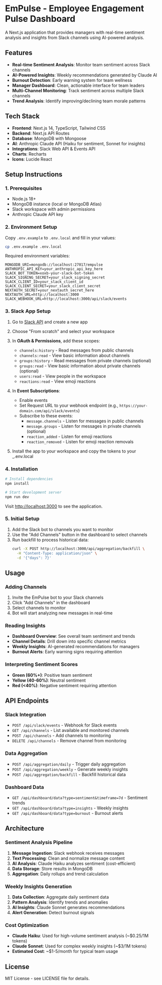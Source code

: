 # EmPulse - Employee Engagement Pulse Dashboard

A Next.js application that provides managers with real-time sentiment analysis and insights from Slack channels using AI-powered analysis.

## Features

- **Real-time Sentiment Analysis**: Monitor team sentiment across Slack channels
- **AI-Powered Insights**: Weekly recommendations generated by Claude AI
- **Burnout Detection**: Early warning system for team wellness
- **Manager Dashboard**: Clean, actionable interface for team leaders
- **Multi-Channel Monitoring**: Track sentiment across multiple Slack channels
- **Trend Analysis**: Identify improving/declining team morale patterns

## Tech Stack

- **Frontend**: Next.js 14, TypeScript, Tailwind CSS
- **Backend**: Next.js API Routes
- **Database**: MongoDB with Mongoose
- **AI**: Anthropic Claude API (Haiku for sentiment, Sonnet for insights)
- **Integrations**: Slack Web API & Events API
- **Charts**: Recharts
- **Icons**: Lucide React

## Setup Instructions

### 1. Prerequisites

- Node.js 18+ 
- MongoDB instance (local or MongoDB Atlas)
- Slack workspace with admin permissions
- Anthropic Claude API key

### 2. Environment Setup

Copy `.env.example` to `.env.local` and fill in your values:

```bash
cp .env.example .env.local
```

Required environment variables:
```
MONGODB_URI=mongodb://localhost:27017/empulse
ANTHROPIC_API_KEY=your_anthropic_api_key_here
SLACK_BOT_TOKEN=xoxb-your-slack-bot-token
SLACK_SIGNING_SECRET=your_slack_signing_secret
SLACK_CLIENT_ID=your_slack_client_id
SLACK_CLIENT_SECRET=your_slack_client_secret
NEXTAUTH_SECRET=your_nextauth_secret_here
NEXTAUTH_URL=http://localhost:3000
SLACK_WEBHOOK_URL=http://localhost:3000/api/slack/events
```

### 3. Slack App Setup

1. Go to [Slack API](https://api.slack.com/apps) and create a new app
2. Choose "From scratch" and select your workspace
3. In **OAuth & Permissions**, add these scopes:
   - `channels:history` - Read messages from public channels
   - `channels:read` - View basic information about channels
   - `groups:history` - Read messages from private channels (optional)
   - `groups:read` - View basic information about private channels (optional)
   - `users:read` - View people in the workspace
   - `reactions:read` - View emoji reactions

4. In **Event Subscriptions**:
   - Enable events
   - Set Request URL to your webhook endpoint (e.g., `https://your-domain.com/api/slack/events`)
   - Subscribe to these events:
     - `message.channels` - Listen for messages in public channels
     - `message.groups` - Listen for messages in private channels (optional)
     - `reaction_added` - Listen for emoji reactions
     - `reaction_removed` - Listen for emoji reaction removals

5. Install the app to your workspace and copy the tokens to your _.env.local

### 4. Installation

```bash
# Install dependencies
npm install

# Start development server
npm run dev
```

Visit [http://localhost:3000](http://localhost:3000) to see the application.

### 5. Initial Setup

1. Add the Slack bot to channels you want to monitor
2. Use the "Add Channels" button in the dashboard to select channels
3. Run backfill to process historical data:
   ```bash
   curl -X POST http://localhost:3000/api/aggregation/backfill \
     -H "Content-Type: application/json" \
     -d '{"days": 7}'
   ```

## Usage

### Adding Channels
1. Invite the EmPulse bot to your Slack channels
2. Click "Add Channels" in the dashboard
3. Select channels to monitor
4. Bot will start analyzing new messages in real-time

### Reading Insights
- **Dashboard Overview**: See overall team sentiment and trends
- **Channel Details**: Drill down into specific channel metrics
- **Weekly Insights**: AI-generated recommendations for managers
- **Burnout Alerts**: Early warning signs requiring attention

### Interpreting Sentiment Scores
- **Green (60%+)**: Positive team sentiment
- **Yellow (40-60%)**: Neutral sentiment
- **Red (<40%)**: Negative sentiment requiring attention

## API Endpoints

### Slack Integration
- `POST /api/slack/events` - Webhook for Slack events
- `GET /api/channels` - List available and monitored channels
- `POST /api/channels` - Add channels to monitoring
- `DELETE /api/channels` - Remove channel from monitoring

### Data Aggregation
- `POST /api/aggregation/daily` - Trigger daily aggregation
- `POST /api/aggregation/weekly` - Generate weekly insights
- `POST /api/aggregation/backfill` - Backfill historical data

### Dashboard Data
- `GET /api/dashboard/data?type=sentiment&timeframe=7d` - Sentiment trends
- `GET /api/dashboard/data?type=insights` - Weekly insights
- `GET /api/dashboard/data?type=burnout` - Burnout alerts

## Architecture

### Sentiment Analysis Pipeline
1. **Message Ingestion**: Slack webhook receives messages
2. **Text Processing**: Clean and normalize message content
3. **AI Analysis**: Claude Haiku analyzes sentiment (cost-efficient)
4. **Data Storage**: Store results in MongoDB
5. **Aggregation**: Daily rollups and trend calculation

### Weekly Insights Generation
1. **Data Collection**: Aggregate daily sentiment data
2. **Pattern Analysis**: Identify trends and anomalies
3. **AI Insights**: Claude Sonnet generates recommendations
4. **Alert Generation**: Detect burnout signals

### Cost Optimization
- **Claude Haiku**: Used for high-volume sentiment analysis (~$0.25/1M tokens)
- **Claude Sonnet**: Used for complex weekly insights (~$3/1M tokens)
- **Estimated Cost**: ~$1-5/month for typical team usage

## License

MIT License - see LICENSE file for details.